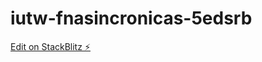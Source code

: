 # iutw-fnasincronicas-5edsrb

[Edit on StackBlitz ⚡️](https://stackblitz.com/edit/iutw-fnasincronicas-5edsrb)